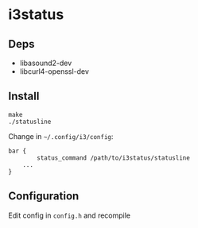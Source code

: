 # i3status

## Deps
- libasound2-dev
- libcurl4-openssl-dev

## Install
```
make
./statusline
```

Change in ``~/.config/i3/config``:
```
bar {
        status_command /path/to/i3status/statusline
	...
}
```

## Configuration
Edit config in ``config.h`` and recompile
